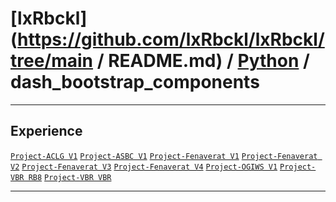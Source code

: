 # [lxRbckl](https://github.com/lxRbckl/lxRbckl/tree/main / README.md) / [Python](https://github.com/lxRbckl/lxRbckl/tree/main/Python) / dash_bootstrap_components

---

## Experience
[`Project-ACLG V1`](https://github.com/lxRbckl/Project-ACLG/blob/V1/README.md) [`Project-ASBC V1`](https://github.com/lxRbckl/Project-ASBC/blob/V1/README.md) [`Project-Fenaverat V1`](https://github.com/lxRbckl/Project-Fenaverat/blob/V1/README.md) [`Project-Fenaverat V2`](https://github.com/lxRbckl/Project-Fenaverat/blob/V2/README.md) [`Project-Fenaverat V3`](https://github.com/lxRbckl/Project-Fenaverat/blob/V3/README.md) [`Project-Fenaverat V4`](https://github.com/lxRbckl/Project-Fenaverat/blob/V4/README.md) [`Project-OGIWS V1`](https://github.com/lxRbckl/Project-OGIWS/blob/V1/README.md) [`Project-VBR RB8`](https://github.com/lxRbckl/Project-VBR/blob/RB8/README.md) [`Project-VBR VBR`](https://github.com/lxRbckl/Project-VBR/blob/VBR/README.md)

---
